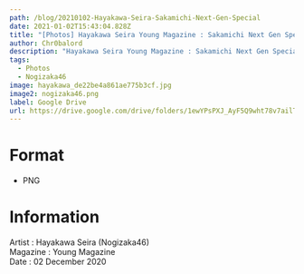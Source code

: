 ```yaml
---
path: /blog/20210102-Hayakawa-Seira-Sakamichi-Next-Gen-Special
date: 2021-01-02T15:43:04.828Z
title: "[Photos] Hayakawa Seira Young Magazine : Sakamichi Next Gen Special"
author: Chr0balord
description: "Hayakawa Seira Young Magazine : Sakamichi Next Gen Special"
tags:
  - Photos
  - Nogizaka46
image: hayakawa_de22be4a861ae775b3cf.jpg
image2: nogizaka46.png
label: Google Drive
url: https://drive.google.com/drive/folders/1ewYPsPXJ_AyF5Q9wht78v7ailTyCHUIC?usp=sharing
---
```

# Format

* PNG

# Information

Artist : Hayakawa Seira (Nogizaka46) <br>
Magazine : Young Magazine\
Date : 02 December 2020 <br>